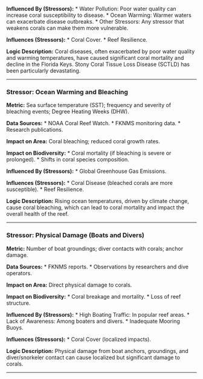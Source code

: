 **Influenced By (Stressors):**
    *   Water Pollution: Poor water quality can increase coral susceptibility to disease.
    *   Ocean Warming: Warmer waters can exacerbate disease outbreaks.
    *   Other Stressors:  Any stressor that weakens corals can make them more vulnerable.

**Influences (Stressors):**
    *   Coral Cover.
    *   Reef Resilience.

**Logic Description:** Coral diseases, often exacerbated by poor water quality and warming temperatures, have caused significant coral mortality and decline in the Florida Keys. Stony Coral Tissue Loss Disease (SCTLD) has been particularly devastating.

---

### Stressor: Ocean Warming and Bleaching

**Metric:** Sea surface temperature (SST); frequency and severity of bleaching events; Degree Heating Weeks (DHW).

**Data Sources:**
    *   NOAA Coral Reef Watch.
    *   FKNMS monitoring data.
    *   Research publications.

**Impact on Area:** Coral bleaching; reduced coral growth rates.

**Impact on Biodiversity:**
    *   Coral mortality (if bleaching is severe or prolonged).
    *   Shifts in coral species composition.

**Influenced By (Stressors):**
    *   Global Greenhouse Gas Emissions.

**Influences (Stressors):**
    *   Coral Disease (bleached corals are more susceptible).
    *   Reef Resilience.

**Logic Description:** Rising ocean temperatures, driven by climate change, cause coral bleaching, which can lead to coral mortality and impact the overall health of the reef.

---

### Stressor: Physical Damage (Boats and Divers)

**Metric:** Number of boat groundings; diver contacts with corals; anchor damage.

**Data Sources:**
    *   FKNMS reports.
    *   Observations by researchers and dive operators.

**Impact on Area:** Direct physical damage to corals.

**Impact on Biodiversity:**
    *   Coral breakage and mortality.
    *   Loss of reef structure.

**Influenced By (Stressors):**
    *   High Boating Traffic: In popular reef areas.
    *   Lack of Awareness: Among boaters and divers.
    *   Inadequate Mooring Buoys.

**Influences (Stressors):**
    *   Coral Cover (localized impacts).

**Logic Description:** Physical damage from boat anchors, groundings, and diver/snorkeler contact can cause localized but significant damage to corals.

---
